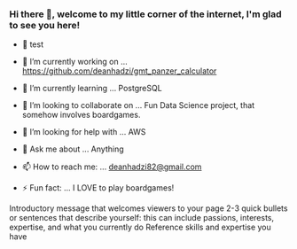 ### Hi there 👋, welcome to my little corner of the internet, I'm glad to see you here! 

- :game_die: test

- 🔭 I’m currently working on ... https://github.com/deanhadzi/gmt_panzer_calculator
- 🌱 I’m currently learning ... PostgreSQL
- 👯 I’m looking to collaborate on ... Fun Data Science project, that somehow involves boardgames.
- 🤔 I’m looking for help with ... AWS
- 💬 Ask me about ... Anything
- 📫 How to reach me: ... deanhadzi82@gmail.com
- ⚡ Fun fact: ... I LOVE to play boardgames!

Introductory message that welcomes viewers to your page
2-3 quick bullets or sentences that describe yourself: this can include passions, interests, expertise, and what you currently do
Reference skills and expertise you have

